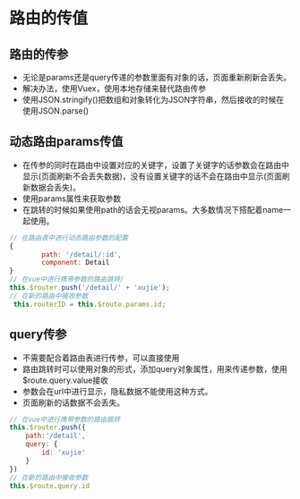 # 路由的传值

## 路由的传参

* 无论是params还是query传递的参数里面有对象的话，页面重新刷新会丢失。
* 解决办法，使用Vuex，使用本地存储来替代路由传参
* 使用JSON.stringify()把数组和对象转化为JSON字符串，然后接收的时候在使用JSON.parse()

## 动态路由params传值

* 在传参的同时在路由中设置对应的关键字，设置了关键字的话参数会在路由中显示(页面刷新不会丢失数据)，没有设置关键字的话不会在路由中显示(页面刷新数据会丢失)。
* 使用params属性来获取参数
* 在跳转的时候如果使用path的话会无视params。大多数情况下搭配着name一起使用。

```js
// 在路由表中进行动态路由参数的配置
{
        path: '/detail/:id',
        component: Detail
}
// 在vue中进行携带参数的路由跳转/
this.$router.push('/detail/' + 'xujie');
// 在新的路由中接收参数
 this.routerID = this.$route.params.id;
```

## query传参

* 不需要配合着路由表进行传参，可以直接使用
* 路由跳转时可以使用对象的形式，添加query对象属性，用来传递参数，使用$route.query.value接收
* 参数会在url中进行显示，隐私数据不能使用这种方式。
* 页面刷新的话数据不会丢失。

```js
// 在vue中进行携带参数的路由跳转
this.$router.push({
    path:'/detail',
    query: {
        id: 'xujie'
    }
})
// 在新的路由中接收参数
this.$route.query.id
```